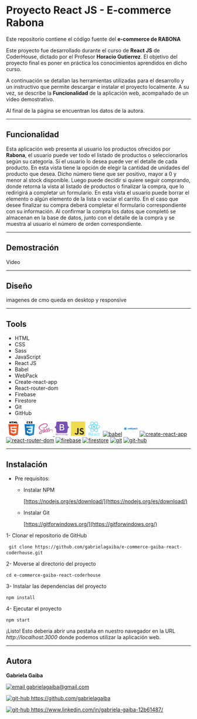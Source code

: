 # Proyecto React JS - E-commerce Rabona

Este repositorio contiene el código fuente del **e-commerce de RABONA**

Este proyecto fue desarrollado durante el curso de **React JS** de CoderHouse, dictado por el Profesor **Horacio Gutierrez**. El objetivo del proyecto final es poner en práctica los conocimientos aprendidos en dicho curso.

A continuación se detallan las herramientas utilizadas para el desarrollo y un instructivo que permite descargar e instalar el proyecto localmente.
A su vez, se describe la **Funcionalidad** de la aplicación web, acompañado de un video demostrativo.

Al final de la página se encuentran los datos de la autora.

---

## Funcionalidad

Esta aplicación web presenta al usuario los productos ofrecidos por **Rabona**, el usuario puede ver todo el listado de productos o seleccionarlos según su categoría. Sí el usuario lo desea puede ver el detalle de cada producto. En esta vista tiene la opción de elegir la cantidad de unidades del producto que desea. Dicho número tiene que ser positivo, mayor a 0 y menor al stock disponible.
Luego puede decidir si quiere seguir comprando, donde retorna la vista al listado de productos o finalizar la compra, que lo redirigirá a completar un formulario.
En esta vista el usuario puede borrar el elemento o algún elemento de la lista o vaciar el carrito. 
En el caso que desee finalizar su compra deberá completar el formulario correspondiente con su información.
Al confirmar la compra los datos que completó se almacenan en la base de datos, junto con el detalle de la compra y se muestra al usuario el número de orden correspondiente.

---

## Demostración

Video


---

## Diseño 
imagenes de cmo queda en desktop y responsive


---

## Tools

- HTML
- CSS
- Sass
- JavaScript
- React JS
- Babel
- WebPack
- Create-react-app
- React-router-dom
- Firebase
- Firestore
- Git
- GitHub

<a href="https://www.w3.org/html/" target="_blank" rel="noreferrer"><img src="https://raw.githubusercontent.com/devicons/devicon/master/icons/html5/html5-original-wordmark.svg" alt="html5" width="40" height="40"/></a>
<a href="https://www.w3schools.com/css/" target="_blank" rel="noreferrer"><img src="https://raw.githubusercontent.com/devicons/devicon/master/icons/css3/css3-original-wordmark.svg" alt="css3" width="40" height="40"/></a>
<a href="https://sass-lang.com" target="_blank" rel="noreferrer"> <img src="https://raw.githubusercontent.com/devicons/devicon/master/icons/sass/sass-original.svg" alt="sass" width="40" height="40"/> </a>
<a href="https://getbootstrap.com" target="_blank" rel="noreferrer"><img src="https://raw.githubusercontent.com/devicons/devicon/master/icons/bootstrap/bootstrap-plain-wordmark.svg" alt="bootstrap" width="40" height="40"/></a>
<a href="https://developer.mozilla.org/en-US/docs/Web/JavaScript" target="_blank" rel="noreferrer"><img src="https://raw.githubusercontent.com/devicons/devicon/master/icons/javascript/javascript-original.svg" alt="javascript" width="40" height="40"/></a>
<a href="https://reactjs.org/" target="_blank" rel="noreferrer"> <img src="https://raw.githubusercontent.com/devicons/devicon/master/icons/react/react-original-wordmark.svg" alt="react" width="40" height="40"/></a>
<a href="https://babeljs.io/" target="_blank" rel="noreferrer"> <img src="https://www.vectorlogo.zone/logos/babeljs/babeljs-icon.svg" alt="babel" width="40" height="40"/></a>
<a href="https://webpack.js.org" target="_blank" rel="noreferrer"><img src="https://raw.githubusercontent.com/devicons/devicon/d00d0969292a6569d45b06d3f350f463a0107b0d/icons/webpack/webpack-original-wordmark.svg" alt="webpack" width="40" height="40"/></a>
<a href="https://create-react-app.dev/" target="_blank" rel="noreferrer"> <img src="https://seeklogo.com/images/C/create-react-app-logo-BA592B4FB4-seeklogo.com.png" alt="create-react-app" width="40" height="40"/></a>
<a href="https://reactrouter.com/" target="_blank" rel="noreferrer"><img src="https://seeklogo.com/images/R/react-router-logo-AB5BFB638F-seeklogo.com.png" alt="react-router-dom" width="40" height="40"/></a>
<a href="https://firebase.google.com/" target="_blank" rel="noreferrer"><img src="https://www.vectorlogo.zone/logos/firebase/firebase-icon.svg" alt="firebase" width="40" height="40"/></a>
<a href="https://firebase.google.com/" target="_blank" rel="noreferrer"><img src="https://retool.com/integrations-logos/firestore.svg" alt="firestore" width="40" height="40"/></a>
<a href="https://git-scm.com/" target="_blank" rel="noreferrer"> <img src="https://www.vectorlogo.zone/logos/git-scm/git-scm-icon.svg" alt="git" width="40" height="40"/></a>
<a href="https://git-scm.com/" target="_blank" rel="noreferrer"> <img src="https://seeklogo.com/images/G/github-logo-7880D80B8D-seeklogo.com.png" alt="git-hub" width="40" height="40"/></a>

---

## Instalación

- Pre requisitos:

    - Instalar NPM

        [https://nodejs.org/es/download/](https://nodejs.org/es/download/)
    - Instalar Git
        
        [https://gitforwindows.org/](https://gitforwindows.org/)

1- Clonar el repositorio de GitHub
    
     git clone https://github.com/gabrielagaiba/e-commerce-gaiba-react-coderhouse.git

2- Moverse al directorio del proyecto

    cd e-commerce-gaiba-react-coderhouse

3- Instalar las dependencias del proyecto

    npm install

4- Ejecutar el proyecto

    npm start

¡Listo! Esto deberia abrir una pestaña en nuestro navegador en la URL *http://localhost:3000* donde podemos utilizar la aplicación web.


---

## Autora

**Gabriela Gaiba** 

<a href="mailto:gabrielgaiba@gmail.com"><img src="../e-commerce-gaiba/public/gmail.png" alt="email" width="15" height="15"/> gabrielagaiba@gmail.com</a>

<a href="https://github.com/gabrielagaiba" target="_blank" rel="noreferrer"> <img src="../e-commerce-gaiba/public/github.png" alt="git-hub" width="15" height="15"/> https://github.com/gabrielagaiba</a>

<a href="https://www.linkedin.com/in/gabriela-gaiba-12b61487/" target="_blank" rel="noreferrer"> <img src="../e-commerce-gaiba/public/linkedin.png" alt="git-hub" width="15" height="15"/> https://www.linkedin.com/in/gabriela-gaiba-12b61487/</a>




